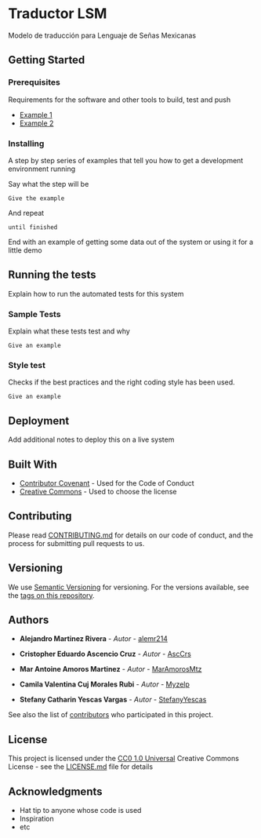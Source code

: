 # Traductor LSM

Modelo de traducción para Lenguaje de Señas Mexicanas

## Getting Started

### Prerequisites

Requirements for the software and other tools to build, test and push

- [Example 1](https://www.example.com)
- [Example 2](https://www.example.com)

### Installing

A step by step series of examples that tell you how to get a development
environment running

Say what the step will be

    Give the example

And repeat

    until finished

End with an example of getting some data out of the system or using it
for a little demo

## Running the tests

Explain how to run the automated tests for this system

### Sample Tests

Explain what these tests test and why

    Give an example

### Style test

Checks if the best practices and the right coding style has been used.

    Give an example

## Deployment

Add additional notes to deploy this on a live system

## Built With

- [Contributor Covenant](https://www.contributor-covenant.org/) - Used
    for the Code of Conduct
- [Creative Commons](https://creativecommons.org/) - Used to choose
    the license

## Contributing

Please read [CONTRIBUTING.md](CONTRIBUTING.md) for details on our code
of conduct, and the process for submitting pull requests to us.

## Versioning

We use [Semantic Versioning](http://semver.org/) for versioning. For the versions
available, see the [tags on this
repository](https://github.com/PurpleBooth/a-good-readme-template/tags).

## Authors

- **Alejandro Martinez Rivera** - *Autor* -
    [alemr214](https://github.com/alemr214)

- **Cristopher Eduardo Ascencio Cruz** - *Autor* -
    [AscCrs](https://github.com/AscCrs)

- **Mar Antoine Amoros Martinez** - *Autor* -
    [MarAmorosMtz](https://github.com/MarAmorosMtz)

- **Camila Valentina Cuj Morales Rubi** - *Autor* -
    [Myzelp](https://github.com/Myzelp)

- **Stefany Catharin Yescas Vargas** - *Autor* -
    [StefanyYescas](https://github.com/StefanyYescas)

See also the list of
[contributors](https://github.com/PurpleBooth/a-good-readme-template/contributors)
who participated in this project.

## License

This project is licensed under the [CC0 1.0 Universal](LICENSE.md)
Creative Commons License - see the [LICENSE.md](LICENSE.md) file for
details

## Acknowledgments

- Hat tip to anyone whose code is used
- Inspiration
- etc
